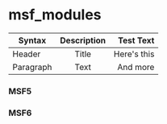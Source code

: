 # msf\_modules

| Syntax    | Description |   Test Text |
| --------- | :---------: | ----------: |
| Header    |    Title    | Here's this |
| Paragraph |     Text    |    And more |

### MSF5

### MSF6
